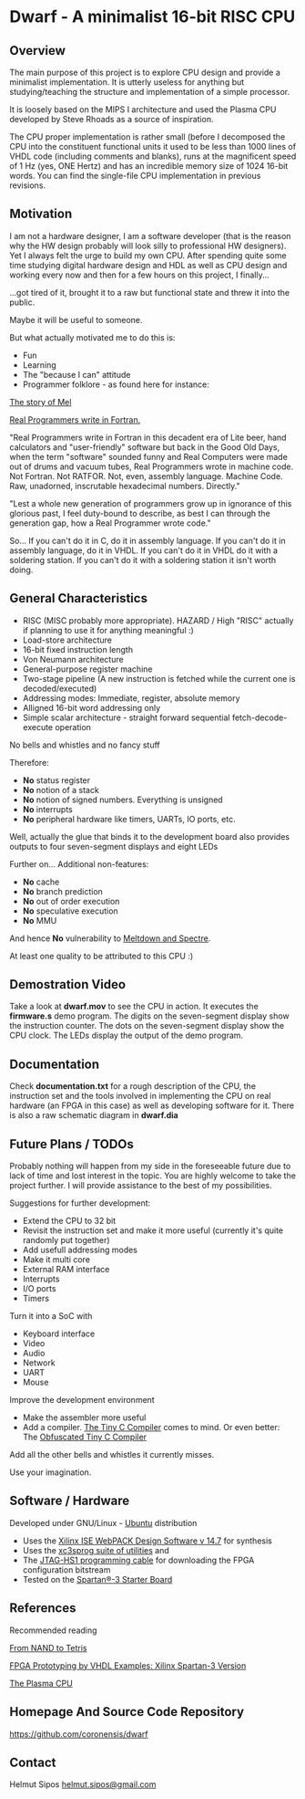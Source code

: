 # Dwarf - A minimalist 16-bit RISC CPU

## Overview

The main purpose of this project is to explore CPU design and provide a minimalist implementation.
It is utterly useless for anything but studying/teaching the structure and implementation of a simple
processor.

It is loosely based on the MIPS I architecture and used the Plasma CPU developed by Steve Rhoads
as a source of inspiration.

The CPU proper implementation is rather small (before I decomposed the CPU into the constituent
functional units it used to be less than 1000 lines of VHDL code (including comments and blanks),
runs at the magnificent speed of 1 Hz (yes, ONE Hertz) and has an incredible memory size of 1024 16-bit words.
You can find the single-file CPU implementation in previous revisions.

## Motivation

I am not a hardware designer, I am a software developer (that is the reason why the HW design probably
will look silly to professional HW designers). Yet I always felt the urge to build my own CPU.
After spending quite some time studying digital hardware design and HDL as well as CPU design and
working every now and then for a few hours on this project, I finally...

...got tired of it, brought it to a raw but functional state and threw it into the public.

Maybe it will be useful to someone.

But what actually motivated me to do this is:

+ Fun
+ Learning
+ The "because I can" attitude
+ Programmer folklore - as found here for instance:

[The story of Mel](http://www.pbm.com/~lindahl/mel.html)

[Real Programmers write in Fortran.](http://www.pbm.com/~lindahl/real.programmers.html)

"Real Programmers write in Fortran in this decadent era of Lite beer, hand calculators and "user-friendly" software but back in the Good Old Days,
when the term "software" sounded funny and Real Computers were made out of drums and vacuum tubes,
Real Programmers wrote in machine code. Not Fortran. Not RATFOR. Not, even, assembly language. Machine Code.
Raw, unadorned, inscrutable hexadecimal numbers. Directly."

"Lest a whole new generation of programmers grow up in ignorance of this glorious past, I feel duty-bound to
describe, as best I can through the generation gap, how a Real Programmer wrote code."

So...
If you can't do it in C, do it in assembly language. If you can't do it in assembly language, do it in VHDL. If you can't
do it in VHDL do it with a soldering station. If you can't do it with a soldering station it isn't worth doing.


## General Characteristics

+ RISC (MISC probably more appropriate). HAZARD / High "RISC" actually if planning to use it for anything meaningful :)
+ Load-store architecture
+ 16-bit fixed instruction length
+ Von Neumann architecture
+ General-purpose register machine
+ Two-stage pipeline (A new instruction is fetched while the current one is decoded/executed)
+ Addressing modes: Immediate, register, absolute memory
+ Alligned 16-bit word addressing only
+ Simple scalar architecture - straight forward sequential fetch-decode-execute operation

No bells and whistles and no fancy stuff

Therefore:

+ **No** status register
+ **No** notion of a stack
+ **No** notion of signed numbers. Everything is unsigned
+ **No** interrupts
+ **No** peripheral hardware like timers, UARTs, IO ports, etc.

Well, actually the glue that binds it to the development board also provides outputs to four seven-segment displays
and eight LEDs

Further on...
Additional non-features:

+ **No** cache
+ **No** branch prediction
+ **No** out of order execution
+ **No** speculative execution
+ **No** MMU

And hence **No** vulnerability to [Meltdown and Spectre](https://meltdownattack.com/).

At least one quality to be attributed to this CPU :)

## Demostration Video

Take a look at **dwarf.mov** to see the CPU in action. It executes the **firmware.s** demo program.
The digits on the seven-segment display show the instruction counter. The dots on the seven-segment display show the
CPU clock. The LEDs display the output of the demo program.

## Documentation

Check **documentation.txt** for a rough description of the CPU, the instruction set and the tools
involved in implementing the CPU on real hardware (an FPGA in this case) as well as developing software for it.
There is also a raw schematic diagram in **dwarf.dia**


## Future Plans / TODOs

Probably nothing will happen from my side in the foreseeable future due to lack of time and lost interest in the topic.
You are highly welcome to take the project further. I will provide assistance to the best of my possibilities.

Suggestions for further development:

+ Extend the CPU to 32 bit
+ Revisit the instruction set and make it more useful (currently it's quite randomly put together)
+ Add usefull addressing modes
+ Make it multi core
+ External RAM interface
+ Interrupts
+ I/O ports
+ Timers

Turn it into a SoC with

+ Keyboard interface
+ Video
+ Audio
+ Network
+ UART
+ Mouse

Improve the development environment

+ Make the assembler more useful
+ Add a compiler. [The Tiny C Compiler](https://bellard.org/tcc/) comes to mind. Or even better: The [Obfuscated Tiny C Compiler](https://bellard.org/otcc)

Add all the other bells and whistles it currently misses.

Use your imagination.

## Software / Hardware

Developed under GNU/Linux - [Ubuntu](https://www.ubuntu.com/) distribution

+ Uses the [Xilinx  ISE WebPACK Design Software v 14.7](https://www.xilinx.com/products/design-tools/ise-design-suite/ise-webpack.html) for synthesis
+ Uses the [xc3sprog suite of utilities](http://xc3sprog.sourceforge.net/) and
+ The [JTAG-HS1 programming cable](https://store.digilentinc.com/jtag-hs1-programming-cable-limited-time/) for downloading the FPGA configuration bitstream
+ Tested on the [Spartan®-3 Starter Board](https://store.digilentinc.com/spartan-3-board-retired/)

## References

Recommended reading

[From NAND to Tetris](http://www.nand2tetris.org/)

[FPGA Prototyping by VHDL Examples: Xilinx Spartan-3 Version](https://www.amazon.com/FPGA-Prototyping-VHDL-Examples-Spartan-3/dp/0470185317)

[The Plasma CPU](https://opencores.org/project,plasma)

## Homepage And Source Code Repository

https://github.com/coronensis/dwarf

## Contact
Helmut Sipos <helmut.sipos@gmail.com>
